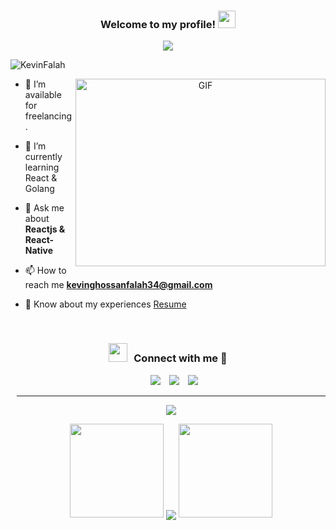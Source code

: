 <h3 align="center">
  Welcome to my profile!
  <img src="https://media.giphy.com/media/hvRJCLFzcasrR4ia7z/giphy.gif" width="28">
</h3>
<p align="center">
  <a href="https://github.com/KevinFalah"><img src="https://readme-typing-svg.herokuapp.com?color=%2336BCF7&center=true&vCenter=true&lines=Hi+%2C+welcome+to+my+Github+page;I+am+KevinFalah;A+Passionate+Web+Developer+From+Indonesia;Web+Dev+Javascript+Golang+%3C3"></a>
</p
	

<p align="left"> <img src="https://komarev.com/ghpvc/?username=KevinFalah&label=Profile%20views&color=0e75b6&style=flat" alt="KevinFalah" /> </p>

<a target="_blank" align="center">
  <img align="right" top="500" borderRadius="10px" height="300" width="400" alt="GIF" src="https://media.giphy.com/media/SWoSkN6DxTszqIKEqv/giphy.gif">
</a>




- 🤝 I’m available for freelancing.

- 🌱 I’m currently learning React & Golang

- 💬 Ask me about **Reactjs & React-Native**

- 📫 How to reach me **kevinghossanfalah34@gmail.com**

- 📄 Know about my experiences <a href="https://www.linkedin.com/in/kevin-ghossan-falah-476ab218b/" target="blank">Resume</a>
<br/>
<h3 align="center" > <img src="https://media.giphy.com/media/iY8CRBdQXODJSCERIr/giphy.gif" width="30" height="30" style="margin-right: 10px;">Connect with me 🤝 </h3>

<p align="left">

 <div align="center"  class="icons-social" style="margin-left: 10px;">
        <a style="margin-left: 10px;"  target="_blank" href="https://www.linkedin.com/in/kevin-ghossan-falah-476ab218b/">
			<img src="https://img.icons8.com/doodle/40/000000/linkedin--v2.png"></a>
        <a style="margin-left: 10px;" target="_blank" href="https://github.com/KevinFalah/">
		<img src="https://img.icons8.com/doodle/40/000000/github--v1.png"></a>
        <a style="margin-left: 10px;" target="_blank" href="https://instagram.com/kevin-falah">
			<img src="https://img.icons8.com/doodle/40/000000/instagram-new--v2.png"></a>

</p>

---


<a href="https://github.com/kevinfalah/github-readme-stats">
  <img align="center" src="https://github-readme-stats.vercel.app/api?username=kevinfalah&github-readme-stats&show_icons=true&theme=tokyonight" />
</a>

<p align="center">
  <img height="150" width="150" src="https://github.com/JayantGoel001/JayantGoel001/blob/master/WEBP/left.webp">
  <img align="center" src="https://github-readme-streak-stats.herokuapp.com/?user=JayantGoel001&theme=dark&hide_border=true"/>
  <img height="150" width="150" src="https://github.com/JayantGoel001/JayantGoel001/blob/master/WEBP/right.webp">
</p>

